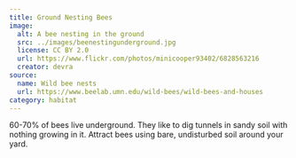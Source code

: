 ```yaml
---
title: Ground Nesting Bees
image:
  alt: A bee nesting in the ground
  src: ../images/beenestingunderground.jpg
  license: CC BY 2.0
  url: https://www.flickr.com/photos/minicooper93402/6828563216
  creator: devra
source:
  name: Wild bee nests
  url: https://www.beelab.umn.edu/wild-bees/wild-bees-and-houses
category: habitat
---
```

60-70% of bees live underground. They like to dig tunnels in sandy soil with nothing growing in it. Attract bees using bare, undisturbed soil around your yard.
